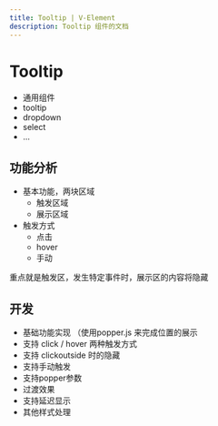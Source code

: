 ```yaml
---
title: Tooltip | V-Element
description: Tooltip 组件的文档
---
```


# Tooltip

- 通用组件
- tooltip
- dropdown
- select
- ...

## 功能分析

- 基本功能，两块区域
  - 触发区域
  - 展示区域
- 触发方式
  - 点击
  - hover
  - 手动

重点就是触发区，发生特定事件时，展示区的内容将隐藏

## 开发

- 基础功能实现 （使用popper.js 来完成位置的展示
- 支持 click / hover 两种触发方式
- 支持 clickoutside 时的隐藏
- 支持手动触发
- 支持popper参数
- 过渡效果
- 支持延迟显示
- 其他样式处理
